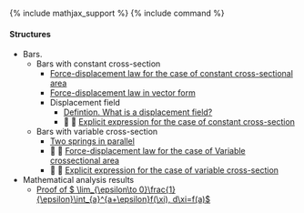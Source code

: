 {% include mathjax_support %}
{% include command %}


#### Structures
 
* Bars.
    * Bars with constant cross-section 
        * [Force-displacement law for the case of constant cross-sectional area](Bars/Bars.md)
        * [Force-displacement law in vector form](./Bars/VectorFormHookesLaw.md)
        * Displacement field
            - [Defintion. What is a displacement field?](Bars/Bars2.md)
            - :construction: :construction: [Explicit expression for the case of constant cross-section](Bars/Bars3.md)
    * Bars with variable cross-section 
        * [Two springs in parallel](./Bars/SpringsInParallel.md)
        *  :construction: :construction: [Force-displacement law for the case of Variable crossectional area](Bars/Bars4.md)
        - :construction: :construction: [Explicit expression for the case of variable cross-section](Bars/Bars5.md)
* Mathematical analysis results
    * [Proof of  $ \lim_{\epsilon\to 0}\frac{1}{\epsilon}\int_{a}^{a+\epsilon}f(\xi)\, d\xi=f(a)$](Bars/Leibnitz.md)

